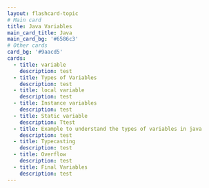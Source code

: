```yaml
---
layout: flashcard-topic
# Main card
title: Java Variables
main_card_title: Java
main_card_bg: '#6586c3'
# Other cards
card_bg: '#9aacd5'
cards:
  - title: variable
    description: test
  - title: Types of Variables
    description: test 
  - title: local variable
    description: test
  - title: Instance variables
    description: test
  - title: Static variable
    description: Ttest
  - title: Example to understand the types of variables in java
    description: test
  - title: Typecasting 
    description: test
  - title: Overflow 
    description: test
  - title: Final Variables
    description: test
---
```

